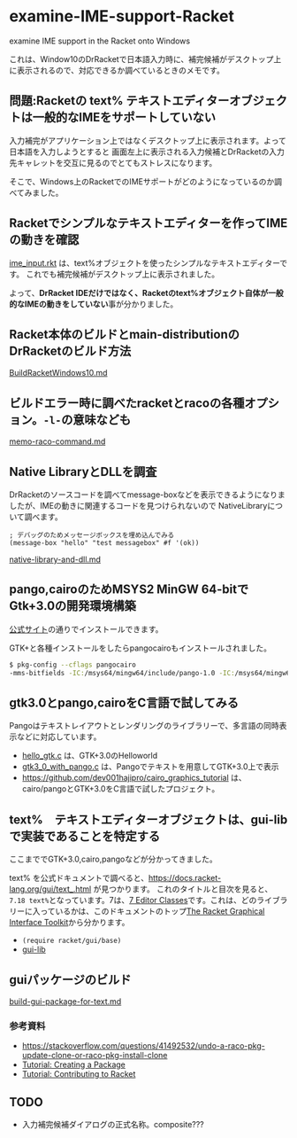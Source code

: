
# examine-IME-support-Racket

examine IME support in the Racket onto Windows

これは、Window10のDrRacketで日本語入力時に、補完候補がデスクトップ上に表示されるので、対応できるか調べているときのメモです。

## 問題:Racketの text% テキストエディターオブジェクトは一般的なIMEをサポートしていない

入力補完がアプリケーション上ではなくデスクトップ上に表示されます。よって日本語を入力しようとすると
画面左上に表示される入力候補とDrRacketの入力先キャレットを交互に見るのでとてもストレスになります。

そこで、Windows上のRacketでのIMEサポートがどのようになっているのか調べてみました。

## Racketでシンプルなテキストエディターを作ってIMEの動きを確認

[ime_input.rkt](ime_input_rkt) は、text%オブジェクトを使ったシンプルなテキストエディターです。
これでも補完候補がデスクトップ上に表示されました。

よって、**DrRacket IDEだけではなく、Racketのtext%オブジェクト自体が一般的なIMEの動きをしていない**事が分かりました。

## Racket本体のビルドとmain-distributionのDrRacketのビルド方法

[BuildRacketWindows10.md](BuildRacketWindows10.md)

## ビルドエラー時に調べたracketとracoの各種オプション。`-l-`の意味なども

[memo-raco-command.md](memo-raco-command.md)

## Native LibraryとDLLを調査

DrRacketのソースコードを調べてmessage-boxなどを表示できるようになりましたが、IMEの動きに関連するコードを見つけられないので
NativeLibraryについて調べます。

```racket
; デバッグのためメッセージボックスを埋め込んでみる
(message-box "hello" "test messagebox" #f '(ok))
```

[native-library-and-dll.md](native-library-and-dll.md)

## pango,cairoのためMSYS2 MinGW 64-bitでGtk+3.0の開発環境構築

[公式サイト](https://www.gtk.org/download/windows.php)の通りでインストールできます。

GTK+と各種インストールをしたらpangocairoもインストールされました。

```bash
$ pkg-config --cflags pangocairo
-mms-bitfields -IC:/msys64/mingw64/include/pango-1.0 -IC:/msys64/mingw64/include/fribidi -IC:/msys64/mingw64/include/cairo -IC:/msys64/mingw64/include -IC:/msys64/mingw64/lib/libffi-3.2.1/include -IC:/msys64/mingw64/include/pixman-1 -IC:/msys64/mingw64/include -IC:/msys64/mingw64/include/freetype2 -IC:/msys64/mingw64/include -IC:/msys64/mingw64/include/harfbuzz -IC:/msys64/mingw64/include/glib-2.0 -IC:/msys64/mingw64/lib/glib-2.0/include -IC:/msys64/mingw64/include -IC:/msys64/mingw64/include/libpng16 -IC:/msys64/mingw64/include
```

## gtk3.0とpango,cairoをC言語で試してみる

Pangoはテキストレイアウトとレンダリングのライブラリーで、多言語の同時表示などに対応しています。

- [hello_gtk.c](hello_gtk.c) は、GTK+3.0のHelloworld
- [gtk3_0_with_pango.c](gtk3_0_with_pango.c) は、Pangoでテキストを用意してGTK+3.0上で表示
- <https://github.com/dev001hajipro/cairo_graphics_tutorial> は、cairo/pangoとGTK+3.0をC言語で試したプロジェクト。

## text%　テキストエディターオブジェクトは、gui-libで実装であることを特定する

ここまででGTK+3.0,cairo,pangoなどが分かってきました。

text% を公式ドキュメントで調べると、<https://docs.racket-lang.org/gui/text_.html> が見つかります。
これのタイトルと目次を見ると、`7.18 text%`となっています。7は、[7 Editor Classes](https://docs.racket-lang.org/gui/Editor_Classes.html)です。これは、どのライブラリーに入っているかは、このドキュメントのトップ[The Racket Graphical Interface Toolkit](https://docs.racket-lang.org/gui/index.html)から分かります。

- `(require racket/gui/base)`
- [gui-lib](https://pkgs.racket-lang.org/package/gui-lib)

## guiパッケージのビルド

[build-gui-package-for-text.md](build-gui-package-for-text.md)


### 参考資料

- https://stackoverflow.com/questions/41492532/undo-a-raco-pkg-update-clone-or-raco-pkg-install-clone
- [Tutorial: Creating a Package](http://blog.racket-lang.org/2017/10/tutorial-creating-a-package.html)
- [Tutorial: Contributing to Racket](http://blog.racket-lang.org/2017/09/tutorial-contributing-to-racket.html)

## TODO
- 入力補完候補ダイアログの正式名称。composite???
